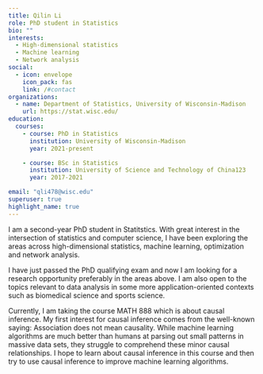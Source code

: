 ```yaml
---
title: Qilin Li
role: PhD student in Statistics
bio: ""  
interests: 
  - High-dimensional statistics
  - Machine learning
  - Network analysis
social:
  - icon: envelope
    icon_pack: fas
    link: /#contact
organizations:
  - name: Department of Statistics, University of Wisconsin-Madison
    url: https://stat.wisc.edu/
education:
  courses:
    - course: PhD in Statistics
      institution: University of Wisconsin-Madison
      year: 2021-present

    - course: BSc in Statistics
      institution: University of Science and Technology of China123
      year: 2017-2021

email: "qli478@wisc.edu"
superuser: true
highlight_name: true
---
```

I am a second-year PhD student in Statitstics. With great interest in the intersection of statistics and computer science, I have been exploring the areas across high-dimensional statistics, machine learning, optimization and network analysis. 

I have just passed the PhD qualifying exam and now I am looking for a research opportunity preferably in the areas above. I am also open to the topics relevant to data analysis in some more application-oriented contexts such as biomedical science and sports science. 

Currently, I am taking the course MATH 888 which is about causal inference. My first interest for causal inference comes from the well-known saying: Association does not mean causality. While machine learning algorithms are much better than humans at parsing out small patterns in massive data sets, they struggle to comprehend these minor causal relationships. I hope to learn about causal inference in this course and then try to use causal inference to improve machine learning algorithms.

